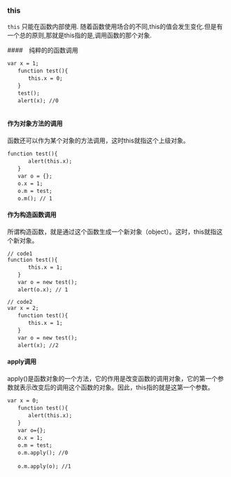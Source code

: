 ### this

`this`  只能在函数内部使用.
随着函数使用场合的不同,this的值会发生变化.但是有一个总的原则,那就是this指的是,调用函数的那个对象.

####　纯粹的的函数调用
```
var x = 1;
　　function test(){
　　　　this.x = 0;
　　}
　　test();
　　alert(x); //0


```

####  作为对象方法的调用
函数还可以作为某个对象的方法调用，这时this就指这个上级对象。
```
function test(){
　　　　alert(this.x);
　　}
　　var o = {};
　　o.x = 1;
　　o.m = test;
　　o.m(); // 1
```


####  作为构造函数调用
所谓构造函数，就是通过这个函数生成一个新对象（object）。这时，this就指这个新对象。
```
// code1
function test(){
　　　　this.x = 1;
　　}
　　var o = new test();
　　alert(o.x); // 1

// code2
var x = 2;
　　function test(){
　　　　this.x = 1;
　　}
　　var o = new test();
　　alert(x); //2
```

#### apply调用
apply()是函数对象的一个方法，它的作用是改变函数的调用对象，它的第一个参数就表示改变后的调用这个函数的对象。因此，this指的就是这第一个参数。
```
var x = 0;
　　function test(){
　　　　alert(this.x);
　　}
　　var o={};
　　o.x = 1;
　　o.m = test;
　　o.m.apply(); //0

　　o.m.apply(o); //1
```
